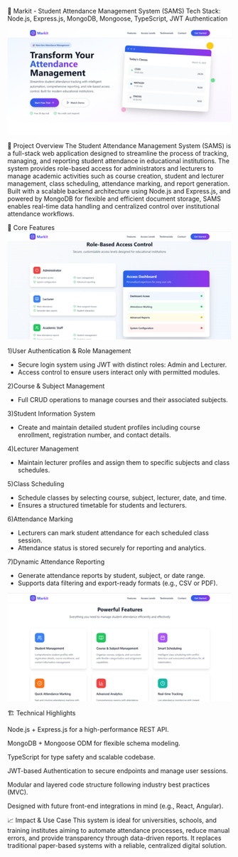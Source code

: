📘 Markit - Student Attendance Management System (SAMS)
Tech Stack: Node.js, Express.js, MongoDB, Mongoose, TypeScript, JWT Authentication

![Project Screenshot](./img1.png)


🧩 Project Overview
The Student Attendance Management System (SAMS) is a full-stack web application designed to streamline the process of tracking, managing, and reporting student attendance in educational institutions. The system provides role-based access for administrators and lecturers to manage academic activities such as course creation, student and lecturer management, class scheduling, attendance marking, and report generation.
Built with a scalable backend architecture using Node.js and Express.js, and powered by MongoDB for flexible and efficient document storage, SAMS enables real-time data handling and centralized control over institutional attendance workflows.

🎯 Core Features
![Project Screenshot](./img2.png)

1)User Authentication & Role Management
  * Secure login system using JWT with distinct roles: Admin and Lecturer.
  * Access control to ensure users interact only with permitted modules.

2)Course & Subject Management
  * Full CRUD operations to manage courses and their associated subjects.

3)Student Information System
  * Create and maintain detailed student profiles including course enrollment, registration number, and contact details.

4)Lecturer Management
  * Maintain lecturer profiles and assign them to specific subjects and class schedules.

5)Class Scheduling
  * Schedule classes by selecting course, subject, lecturer, date, and time.
  * Ensures a structured timetable for students and lecturers.

6)Attendance Marking
  * Lecturers can mark student attendance for each scheduled class session.
  * Attendance status is stored securely for reporting and analytics.

7)Dynamic Attendance Reporting
 * Generate attendance reports by student, subject, or date range.
 * Supports data filtering and export-ready formats (e.g., CSV or PDF).

![Project Screenshot](./img3.png)

🏗️ Technical Highlights

  Node.js + Express.js for a high-performance REST API.

MongoDB + Mongoose ODM for flexible schema modeling.

TypeScript for type safety and scalable codebase.

JWT-based Authentication to secure endpoints and manage user sessions.

Modular and layered code structure following industry best practices (MVC).

Designed with future front-end integrations in mind (e.g., React, Angular).



📈 Impact & Use Case
This system is ideal for universities, schools, and training institutes aiming to automate attendance processes, reduce manual errors, and provide transparency through data-driven reports. It replaces traditional paper-based systems with a reliable, centralized digital solution.


